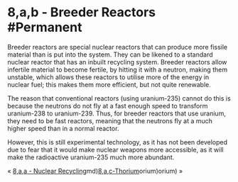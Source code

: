# 8,a,b - Breeder Reactors #Permanent 
Breeder reactors are special nuclear reactors that can produce more fissile material than is put into the system. They can be likened to a standard nuclear reactor that has an inbuilt recycling system. Breeder reactors allow infertile material to become fertile, by hitting it with a neutron, making them unstable, which allows these reactors to utilise more of the energy in nuclear fuel; this makes them more efficient, but not quite renewable.

The reason that conventional reactors (using uranium-235) cannot do this is because the neutrons do not fly at a fast enough speed to transform uranium-238 to uranium-239. Thus, for breeder reactors that use uranium, they need to be fast reactors, meaning that the neutrons fly at a much higher speed than in a normal reactor.

However, this is still experimental technology, as it has not been developed due to fear that it would make nuclear weapons more accessible, as it will make the radioactive uranium-235 much more abundant.

« [8,a,a - Nuclear Recycling](8,a,a%20-%20Nuclear%20Recycling.md)md)[8,a,c-Thorium](8,a,c-Thorium.md)orium)orium) »